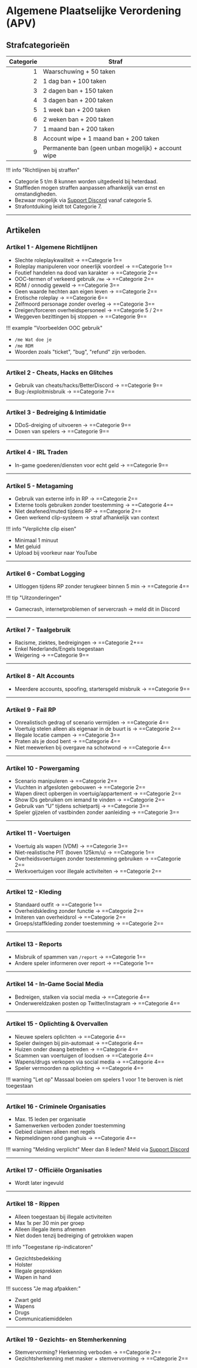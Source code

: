 # Algemene Plaatselijke Verordening (APV)

## Strafcategorieën

| Categorie | Straf                                                   |
|----------:|---------------------------------------------------------|
| 1         | Waarschuwing + 50 taken                                |
| 2         | 1 dag ban + 100 taken                                  |
| 3         | 2 dagen ban + 150 taken                                |
| 4         | 3 dagen ban + 200 taken                                |
| 5         | 1 week ban + 200 taken                                 |
| 6         | 2 weken ban + 200 taken                                |
| 7         | 1 maand ban + 200 taken                                |
| 8         | Account wipe + 1 maand ban + 200 taken                 |
| 9         | Permanente ban (geen unban mogelijk) + account wipe    |

!!! info "Richtlijnen bij straffen"
- Categorie 5 t/m 8 kunnen worden uitgedeeld bij heterdaad.
- Staffleden mogen straffen aanpassen afhankelijk van ernst en omstandigheden.
- Bezwaar mogelijk via [Support Discord](https://discord.gg/TpsvX56XnQ) vanaf categorie 5.
- Strafontduiking leidt tot Categorie 7.

---

## Artikelen

### Artikel 1 - Algemene Richtlijnen

- Slechte roleplaykwaliteit → ==Categorie 1==
- Roleplay manipuleren voor oneerlijk voordeel → ==Categorie 1==
- Foutief handelen na dood van karakter → ==Categorie 2==
- OOC-termen of verkeerd gebruik `/me` → ==Categorie 2==
- RDM / onnodig geweld → ==Categorie 3==
- Geen waarde hechten aan eigen leven → ==Categorie 2==
- Erotische roleplay → ==Categorie 6==
- Zelfmoord personage zonder overleg → ==Categorie 3==
- Dreigen/forceren overheidspersoneel → ==Categorie 5 / 2==
- Weggeven bezittingen bij stoppen → ==Categorie 9==

!!! example "Voorbeelden OOC gebruik"
- `/me Wat doe je`
- `/me RDM`
- Woorden zoals "ticket", "bug", "refund" zijn verboden.

---

### Artikel 2 - Cheats, Hacks en Glitches

- Gebruik van cheats/hacks/BetterDiscord → ==Categorie 9==
- Bug-/exploitmisbruik → ==Categorie 7==

---

### Artikel 3 - Bedreiging & Intimidatie

- DDoS-dreiging of uitvoeren → ==Categorie 9==
- Doxen van spelers → ==Categorie 9==

---

### Artikel 4 - IRL Traden

- In-game goederen/diensten voor echt geld → ==Categorie 9==

---

### Artikel 5 - Metagaming

- Gebruik van externe info in RP → ==Categorie 2==
- Externe tools gebruiken zonder toestemming → ==Categorie 4==
- Niet deafened/muted tijdens RP → ==Categorie 2==
- Geen werkend clip-systeem → straf afhankelijk van context

!!! info "Verplichte clip eisen"
- Minimaal 1 minuut
- Met geluid
- Upload bij voorkeur naar YouTube

---

### Artikel 6 - Combat Logging

- Uitloggen tijdens RP zonder terugkeer binnen 5 min → ==Categorie 4==

!!! tip "Uitzonderingen"
- Gamecrash, internetproblemen of servercrash → meld dit in Discord

---

### Artikel 7 - Taalgebruik

- Racisme, ziektes, bedreigingen → ==Categorie 2+==
- Enkel Nederlands/Engels toegestaan
- Weigering → ==Categorie 9==

---

### Artikel 8 - Alt Accounts

- Meerdere accounts, spoofing, startersgeld misbruik → ==Categorie 9==

---

### Artikel 9 - Fail RP

- Onrealistisch gedrag of scenario vermijden → ==Categorie 4==
- Voertuig stelen alleen als eigenaar in de buurt is → ==Categorie 2==
- Illegale locatie campen → ==Categorie 3==
- Praten als je dood bent → ==Categorie 4==
- Niet meewerken bij overgave na schotwond → ==Categorie 4==

---

### Artikel 10 - Powergaming

- Scenario manipuleren → ==Categorie 2==
- Vluchten in afgesloten gebouwen → ==Categorie 2==
- Wapen direct opbergen in voertuig/appartement → ==Categorie 2==
- Show IDs gebruiken om iemand te vinden → ==Categorie 2==
- Gebruik van “U” tijdens schietpartij → ==Categorie 3==
- Speler gijzelen of vastbinden zonder aanleiding → ==Categorie 3==

---

### Artikel 11 - Voertuigen

- Voertuig als wapen (VDM) → ==Categorie 3==
- Niet-realistische PIT (boven 125km/u) → ==Categorie 1==
- Overheidsvoertuigen zonder toestemming gebruiken → ==Categorie 2==
- Werkvoertuigen voor illegale activiteiten → ==Categorie 2==

---

### Artikel 12 - Kleding

- Standaard outfit → ==Categorie 1==
- Overheidskleding zonder functie → ==Categorie 2==
- Imiteren van overheidsrol → ==Categorie 2==
- Groeps/staffkleding zonder toestemming → ==Categorie 2==

---

### Artikel 13 - Reports

- Misbruik of spammen van `/report` → ==Categorie 1==
- Andere speler informeren over report → ==Categorie 1==

---

### Artikel 14 - In-Game Social Media

- Bedreigen, stalken via social media → ==Categorie 4==
- Onderwereldzaken posten op Twitter/Instagram → ==Categorie 4==

---

### Artikel 15 - Oplichting & Overvallen

- Nieuwe spelers oplichten → ==Categorie 4==
- Speler dwingen bij pin-automaat → ==Categorie 4==
- Huizen onder dwang betreden → ==Categorie 4==
- Scammen van voertuigen of loodsen → ==Categorie 4==
- Wapens/drugs verkopen via social media → ==Categorie 4==
- Speler vermoorden na oplichting → ==Categorie 4==

!!! warning "Let op"
Massaal boeien om spelers 1 voor 1 te beroven is niet toegestaan

---

### Artikel 16 - Criminele Organisaties

- Max. 15 leden per organisatie
- Samenwerken verboden zonder toestemming
- Gebied claimen alleen met regels
- Nepmeldingen rond ganghuis → ==Categorie 4==

!!! warning "Melding verplicht"
Meer dan 8 leden? Meld via [Support Discord](https://discord.gg/TpsvX56XnQ)

---

### Artikel 17 - Officiële Organisaties

- Wordt later ingevuld

---

### Artikel 18 - Rippen

- Alleen toegestaan bij illegale activiteiten
- Max 1x per 30 min per groep
- Alleen illegale items afnemen
- Niet doden tenzij bedreiging of getrokken wapen

!!! info "Toegestane rip-indicatoren"
- Gezichtsbedekking
- Holster
- Illegale gesprekken
- Wapen in hand

!!! success "Je mag afpakken:"
- Zwart geld
- Wapens
- Drugs
- Communicatiemiddelen

---

### Artikel 19 - Gezichts- en Stemherkenning

- Stemvervorming? Herkenning verboden → ==Categorie 2==
- Gezichtsherkenning met masker + stemvervorming → ==Categorie 2==
